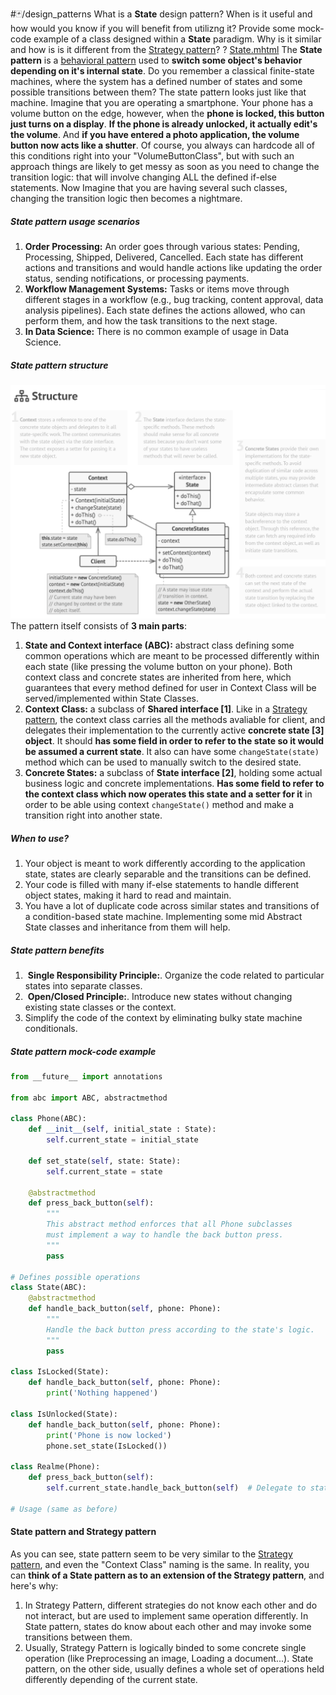 #🃏/design_patterns
What is a **State** design pattern? When is it useful and how would you know if you will benefit from utilizng it? Provide some mock-code example of a class designed within a **State** paradigm. Why is it similar and how is is it different from the [Strategy pattern](Strategy%20pattern.md)?
?
[State.mhtml](../../📁%20files/State.mhtml)
The **State pattern** is a [behavioral pattern](Behavioral%20patterns.md) used to **switch some object's behavior depending on it's internal state**. Do you remember a classical finite-state machines, where the system has a defined number of states and some possible transitions between them? The state pattern looks just like that machine. Imagine that you are operating a smartphone. Your phone has a volume button on the edge, however, when the **phone is locked, this button just turns on a display**. **If the phone is already unlocked, it actually edit's the volume**. And **if you have entered a photo application, the volume button now acts like a shutter**. Of course, you always can hardcode all of this conditions right into your "VolumeButtonClass", but with such an approach things are likely to get messy as soon as you need to change the transition logic: that will involve changing ALL the defined if-else statements. Now Imagine that you are having several such classes, changing the transition logic then becomes a nightmare.
##### State pattern usage scenarios
1. **Order Processing:** An order goes through various states: Pending, Processing, Shipped, Delivered, Cancelled. Each state has different actions and transitions and would handle actions like updating the order status, sending notifications, or processing payments.
2. **Workflow Management Systems:** Tasks or items move through different stages in a workflow (e.g., bug tracking, content approval, data analysis pipelines). Each state defines the actions allowed, who can perform them, and how the task transitions to the next stage.
3. **In Data Science:** There is no common example of usage in Data Science.
##### State pattern structure
![Pasted image 20240906092838.png](../../📁%20files/Pasted%20image%2020240906092838.png)
The pattern itself consists of **3 main parts**:
1. **State and Context interface (ABC):**  abstract class defining some common operations which are meant to be processed differently within each state (like pressing the volume button on your phone). Both context class and concrete states are inherited from here, which guarantees that every method defined for user in Context Class will be served/implemented within State Classes.
2. **Context Class:** a subclass of **Shared interface \[1]**. Like in a [Strategy pattern](Strategy%20pattern.md), the context class carries all the methods avaliable for client, and delegates their implementation to the currently active **concrete state \[3] object**. It should **has some field in order to refer to the state so it would be assumed a current state**. It also can have some `changeState(state)` method which can be used to manually switch to the desired state.
3. **Concrete States:** a subclass of **State interface \[2]**, holding some actual business logic and concrete implementations. **Has some field to refer to the context class which now operates this state and a setter for it** in order to be able using context `changeState()` method and make a transition right into another state.
##### When to use?
1. Your object is meant to work differently according to the application state, states are clearly separable and the transitions can be defined.
2.  Your code is filled with many if-else statements to handle different object states, making it hard to read and maintain.
3. You have a lot of duplicate code across similar states and transitions of a condition-based state machine. Implementing some mid Abstract State classes and inheritance from them will help.
##### State pattern benefits
1.  **Single Responsibility Principle:**. Organize the code related to particular states into separate classes.
2.  **Open/Closed Principle:**. Introduce new states without changing existing state classes or the context.
3. Simplify the code of the context by eliminating bulky state machine conditionals.
##### State pattern mock-code example
```python
from __future__ import annotations

from abc import ABC, abstractmethod

class Phone(ABC):
    def __init__(self, initial_state : State):
        self.current_state = initial_state

    def set_state(self, state: State):
        self.current_state = state

    @abstractmethod 
    def press_back_button(self):
        """
        This abstract method enforces that all Phone subclasses
        must implement a way to handle the back button press.
        """
        pass 

# Defines possible operations
class State(ABC):
    @abstractmethod
    def handle_back_button(self, phone: Phone):
        """
        Handle the back button press according to the state's logic.
        """
        pass

class IsLocked(State):
    def handle_back_button(self, phone: Phone):
        print('Nothing happened')

class IsUnlocked(State):
    def handle_back_button(self, phone: Phone):
        print('Phone is now locked')
        phone.set_state(IsLocked())

class Realme(Phone):
    def press_back_button(self):
        self.current_state.handle_back_button(self)  # Delegate to state

# Usage (same as before)
```
#### State pattern and Strategy pattern
As you can see, state pattern seem to be very similar to the [Strategy pattern](Strategy%20pattern.md), and even the "Context Class" naming is the same. In reality, you can **think of a State pattern as to an extension of the Strategy pattern**, and here's why:
1. In Strategy Pattern, different strategies do not know each other and do not interact, but are used to implement same operation differently. In State pattern, states do know about each other and may invoke some transitions between them.
2. Usually, Strategy Pattern is logically binded to some concrete single operation (like Preprocessing an image, Loading a document...). State pattern, on the other side, usually defines a whole set of operations held differently depending of the current state.
